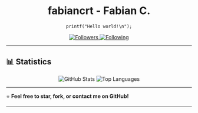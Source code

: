 <div align="center">
  <h1> fabiancrt - Fabian C. </h1>
  <p><code>printf("Hello world!\n");</code></p>
  <p>
    <a href="https://github.com/fabiancrt">
      <img src="https://img.shields.io/github/followers/fabiancrt?label=Followers&style=social" alt="Followers" />
    </a>
    <a href="https://github.com/fabiancrt">
      <img src="https://img.shields.io/github/following/fabiancrt?label=Following&style=social" alt="Following" />
    </a>
  </p>
</div>

---


## 📊 Statistics

<div align="center">
  <img src="https://github-readme-stats.vercel.app/api?username=fabiancrt&show_icons=true&theme=radical&count_private=true" alt="GitHub Stats" />
  <img src="https://github-readme-stats.vercel.app/api/top-langs/?username=fabiancrt&layout=compact&theme=radical" alt="Top Languages" />
</div>

---

⭐ **Feel free to star, fork, or contact me on GitHub!**

---


